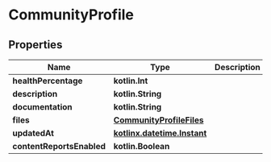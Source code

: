 
# CommunityProfile

## Properties
Name | Type | Description | Notes
------------ | ------------- | ------------- | -------------
**healthPercentage** | **kotlin.Int** |  | 
**description** | **kotlin.String** |  | 
**documentation** | **kotlin.String** |  | 
**files** | [**CommunityProfileFiles**](CommunityProfileFiles.md) |  | 
**updatedAt** | [**kotlinx.datetime.Instant**](kotlinx.datetime.Instant.md) |  | 
**contentReportsEnabled** | **kotlin.Boolean** |  |  [optional]



